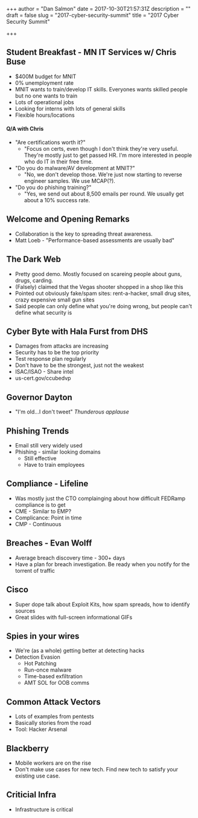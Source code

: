 +++
author = "Dan Salmon"
date = 2017-10-30T21:57:31Z
description = ""
draft = false
slug = "2017-cyber-security-summit"
title = "2017 Cyber Security Summit"

+++

## Student Breakfast - MN IT Services w/ Chris Buse
* $400M budget for MNIT
* 0% unemployment rate
* MNIT wants to train/develop IT skills. Everyones wants skilled people but no one wants to train
* Lots of operational jobs
* Looking for interns with lots of general skills
* Flexible hours/locations

#### Q/A with Chris
* "Are certifications worth it?"
    * "Focus on certs, even though I don't think they're very useful. They're mostly just to get passed HR. I'm more interested in people who do IT in their free time.
* "Do you do malware/AV development at MNIT?"
    * "No, we don't develop those. We're just now starting to reverse engineer samples. We use MCAP(?).
* "Do you do phishing training?"
    * "Yes, we send out about 8,500 emails per round. We usually get about a 10% success rate.

## Welcome and Opening Remarks
* Collaboration is the key to spreading threat awareness.
* Matt Loeb - "Performance-based assessments are usually bad"

## The Dark Web
* Pretty good demo. Mostly focused on scareing people about guns, drugs, carding.
* (Falsely) claimed that the Vegas shooter shopped in a shop like this 
* Pointed out obviously fake/spam sites: rent-a-hacker, small drug sites, crazy expensive small gun sites
* Said people can only define what you're doing wrong, but people can't define what security is

## Cyber Byte with Hala Furst from DHS
* Damages from attacks are increasing
* Security has to be the top priority
* Test response plan regularly
* Don't have to be the strongest, just not the weakest
* ISAC/ISAO - Share intel
* us-cert.gov/ccubedvp

## Governor Dayton
* "I'm old...I don't tweet" *Thunderous applause*

## Phishing Trends
* Email still very widely used
* Phishing - similar looking domains
    * Still effective
    * Have to train employees

## Compliance - Lifeline 
* Was mostly just the CTO complainging about how difficult FEDRamp compliance is to get
* CME - Similar to EMP?
* Complicance: Point in time
* CMP - Continuous 


## Breaches - Evan Wolff
* Average breach discovery time - 300+ days
* Have a plan for breach investigation. Be ready when you notify for the torrent of traffic

## Cisco
* Super dope talk about Exploit Kits, how spam spreads, how to identify sources
* Great slides with full-screen informational GIFs

## Spies in your wires
* We're (as a whole) getting better at detecting hacks
* Detection Evasion
    * Hot Patching
    * Run-once malware
    * Time-based exfiltration
    * AMT SOL for OOB comms

## Common Attack Vectors
* Lots of examples from pentests
* Basically stories from the road
* Tool: Hacker Arsenal

## Blackberry
* Mobile workers are on the rise
* Don't make use cases for new tech. Find new tech to satisfy your existing use case. 

## Criticial Infra
* Infrastructure is critical





